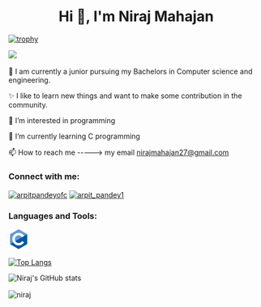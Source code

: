 <h1 align="center">Hi 👋, I'm Niraj Mahajan</h1>

  [![trophy](https://github-profile-trophy.vercel.app/?username=nirajmahajan)](https://github.com/nirajmahajan/github-profile-trophy)


![](https://komarev.com/ghpvc/?username=nirajmahajan27)



🎯 I am currently a junior pursuing my Bachelors in Computer science and engineering.


✨ I like to learn new things and want to make some contribution in the community.

👀 I’m interested in programming

🌱 I’m currently learning C programming

📫 How to reach me -----> my email nirajmahajan27@gmail.com

<h3 align="left">Connect with me:</h3>
<p align="left">
<a href="https://www.linkedin.com/in/niraj-mahajan-784a0322a/" target="blank"><img align="center" src="https://raw.githubusercontent.com/rahuldkjain/github-profile-readme-generator/master/src/images/icons/Social/linked-in-alt.svg" alt="arpitpandeyofc" height="30" width="40" /></a>
<a href="https://www.instagram.com/nirajmahajan27/" target="blank"><img align="center" src="https://raw.githubusercontent.com/rahuldkjain/github-profile-readme-generator/master/src/images/icons/Social/instagram.svg" alt="arpit_pandey1" height="30" width="40" /></a>
</p>

<h3 align="left">Languages and Tools:</h3>

<a href="https://www.cprogramming.com/" target="_blank"> <img src="https://raw.githubusercontent.com/devicons/devicon/master/icons/c/c-original.svg" alt="c" width="40" height="40"/> 


[![Top Langs](https://github-readme-stats.vercel.app/api/top-langs/?username=nirajmahajan27)](https://github.com/nirajmahajan27/github-readme-stats)
  
  
 


![Niraj's GitHub stats](https://github-readme-stats.vercel.app/api?username=nirajmahajan27&show_icons=true&theme=radical)


  <p><img align="center" src="https://github-readme-streak-stats.herokuapp.com/?user=nirajmahajan27&" alt="niraj" /></p
<!---
Nirajmahajan27/Nirajmahajan27 is a ✨ special ✨ repository because its `README.md` (this file) appears on your GitHub profile.
You can click the Preview link to take a look at your changes.
--->



